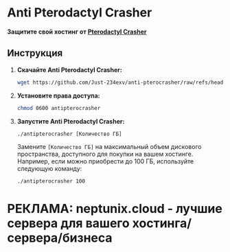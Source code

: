 # Anti Pterodactyl Crasher

**Защитите свой хостинг от [Pterodactyl Crasher](https://github.com/xdearboy/Pterodactyl-Crasher)**

## Инструкция

1. **Скачайте Anti Pterodactyl Crasher:**

   ```bash
   wget https://github.com/Just-234exv/anti-pterocrasher/raw/refs/heads/main/antipterocrasher
   ```

2. **Установите права доступа:**

   ```bash
   chmod 0600 antipterocrasher
   ```

3. **Запустите Anti Pterodactyl Crasher:**

   ```bash
   ./antipterocrasher [Количество ГБ]
   ```

   Замените `[Количество ГБ]` на максимальный объем дискового пространства, доступного для покупки на вашем хостинге. Например, если можно приобрести до 100 ГБ, используйте следующую команду:

   ```bash
   ./antipterocrasher 100
   ```



# РЕКЛАМА: neptunix.cloud - лучшие сервера для вашего хостинга/сервера/бизнеса
